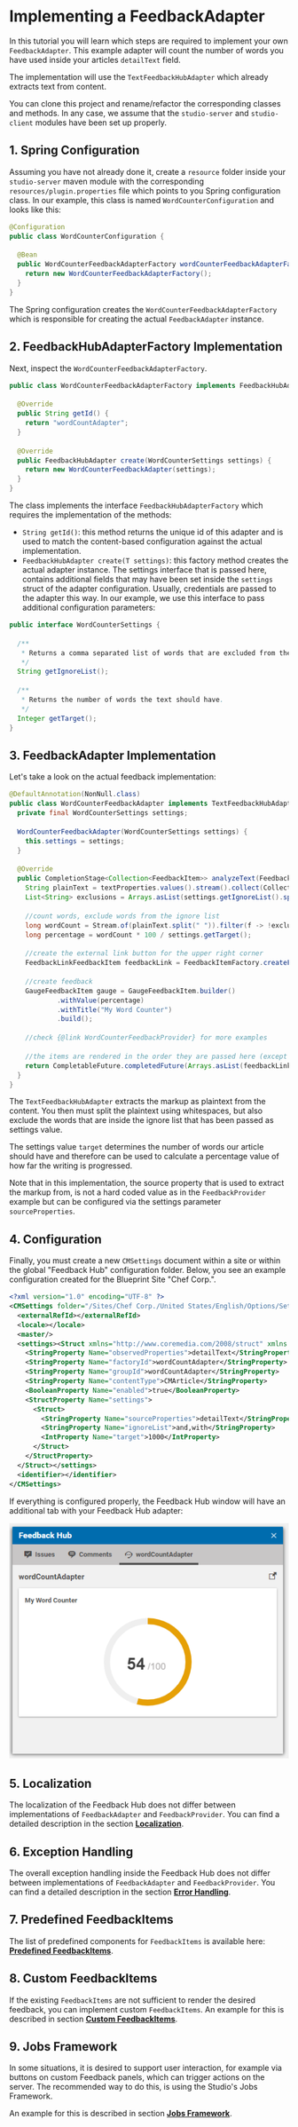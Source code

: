 # Implementing a FeedbackAdapter 

In this tutorial you will learn which steps are required to 
implement your own `FeedbackAdapter`. This example adapter will count the number of words
you have used inside your articles `detailText` field. 

The implementation will use the `TextFeedbackHubAdapter` which already extracts
text from content. 

You can clone this project and rename/refactor
the corresponding classes and methods.
In any case, we assume that the `studio-server` and `studio-client` modules have been set up properly.

## 1. Spring Configuration

Assuming you have not already done it, create a `resource` folder inside your
`studio-server` maven module with the corresponding `resources/plugin.properties` file
which points to you Spring configuration class. In our example, this class is 
named `WordCounterConfiguration` and looks like this:

```java
@Configuration
public class WordCounterConfiguration {

  @Bean
  public WordCounterFeedbackAdapterFactory wordCounterFeedbackAdapterFactory() {
    return new WordCounterFeedbackAdapterFactory();
  }
}
``` 

The Spring configuration creates the `WordCounterFeedbackAdapterFactory`
which is responsible for creating the actual `FeedbackAdapter` instance.

## 2. FeedbackHubAdapterFactory Implementation

Next, inspect the `WordCounterFeedbackAdapterFactory`.

```java
public class WordCounterFeedbackAdapterFactory implements FeedbackHubAdapterFactory<WordCounterSettings> {

  @Override
  public String getId() {
    return "wordCountAdapter";
  }

  @Override
  public FeedbackHubAdapter create(WordCounterSettings settings) {
    return new WordCounterFeedbackAdapter(settings);
  }
}
```

The class implements the interface `FeedbackHubAdapterFactory` which requires
the implementation of the methods:

- `String getId()`: this method returns the unique id of this adapter and is used
to match the content-based configuration against the actual implementation.
- `FeedbackHubAdapter create(T settings)`: this factory method creates the actual adapter instance.
The settings interface that is passed here, contains additional fields that may have been set
inside the `settings` struct of the adapter configuration. Usually, credentials are passed
to the adapter this way. In our example, we use this interface to pass additional 
configuration parameters:

```java
public interface WordCounterSettings {

  /**
   * Returns a comma separated list of words that are excluded from the word count.
   */
  String getIgnoreList();

  /**
   * Returns the number of words the text should have.
   */
  Integer getTarget();
}
```


## 3. FeedbackAdapter Implementation

Let's take a look on the actual feedback implementation:

```java
@DefaultAnnotation(NonNull.class)
public class WordCounterFeedbackAdapter implements TextFeedbackHubAdapter {
  private final WordCounterSettings settings;

  WordCounterFeedbackAdapter(WordCounterSettings settings) {
    this.settings = settings;
  }

  @Override
  public CompletionStage<Collection<FeedbackItem>> analyzeText(FeedbackContext context, Map<String, String> textProperties, @Nullable Locale locale) {
    String plainText = textProperties.values().stream().collect(Collectors.joining(" "));
    List<String> exclusions = Arrays.asList(settings.getIgnoreList().split(","));

    //count words, exclude words from the ignore list
    long wordCount = Stream.of(plainText.split(" ")).filter(f -> !exclusions.contains(f)).count();
    long percentage = wordCount * 100 / settings.getTarget();

    //create the external link button for the upper right corner
    FeedbackLinkFeedbackItem feedbackLink = FeedbackItemFactory.createFeedbackLink("https://github.com/CoreMedia/feedback-hub-adapter-tutorial");

    //create feedback
    GaugeFeedbackItem gauge = GaugeFeedbackItem.builder()
            .withValue(percentage)
            .withTitle("My Word Counter")
            .build();

    //check {@link WordCounterFeedbackProvider} for more examples

    //the items are rendered in the order they are passed here (except the feedbackLink which is always rendered at the top)
    return CompletableFuture.completedFuture(Arrays.asList(feedbackLink, gauge));
  }
}
```


The `TextFeedbackHubAdapter` extracts the markup as plaintext from the content.
You then must split the plaintext using whitespaces, but also
exclude the words that are inside the ignore list that has been passed 
as settings value.

The settings value `target` determines
the number of words our article should have and therefore can be used to 
calculate a percentage value of how far the writing is progressed.

Note that in this implementation, the source property that is used to 
extract the markup from, is not a hard coded value as in the `FeedbackProvider` example
but can be configured via the settings parameter `sourceProperties`.


## 4. Configuration

Finally, you must create a new `CMSettings` document
within a site or within the global "Feedback Hub" configuration folder. Below, you see
an example configuration created for the Blueprint Site "Chef Corp.". 

```xml
<?xml version="1.0" encoding="UTF-8" ?>
<CMSettings folder="/Sites/Chef Corp./United States/English/Options/Settings/Feedback Hub" name="Wordcounter Adapter" xmlns:cmexport="http://www.coremedia.com/2012/cmexport">
  <externalRefId></externalRefId>
  <locale></locale>
  <master/>
  <settings><Struct xmlns="http://www.coremedia.com/2008/struct" xmlns:xlink="http://www.w3.org/1999/xlink">
    <StringProperty Name="observedProperties">detailText</StringProperty>
    <StringProperty Name="factoryId">wordCountAdapter</StringProperty>
    <StringProperty Name="groupId">wordCountAdapter</StringProperty>
    <StringProperty Name="contentType">CMArticle</StringProperty>
    <BooleanProperty Name="enabled">true</BooleanProperty>
    <StructProperty Name="settings">
      <Struct>
        <StringProperty Name="sourceProperties">detailText</StringProperty>
        <StringProperty Name="ignoreList">and,with</StringProperty>
        <IntProperty Name="target">1000</IntProperty>
      </Struct>
    </StructProperty>
  </Struct></settings>
  <identifier></identifier>
</CMSettings>
```

If everything is configured properly, the Feedback Hub window will have
an additional tab with your Feedback Hub adapter:

![Feedback Rendering](images/feedback_example_2.png "Feedback Rendering")

## 5. Localization

The localization of the Feedback Hub does not differ between
implementations of `FeedbackAdapter` and `FeedbackProvider`. 
You can find a detailed description in the section **[Localization](feedback_localization.md)**.

## 6. Exception Handling

The overall exception handling inside the Feedback Hub does not differ between
implementations of `FeedbackAdapter` and `FeedbackProvider`. 
You can find a detailed description in the section **[Error Handling](error_handling.md)**.

## 7. Predefined FeedbackItems

The list of predefined components for `FeedbackItems` is available here: **[Predefined FeedbackItems](predefined_feedback.md)**.

## 8. Custom FeedbackItems

If the existing `FeedbackItems` are not sufficient to render the desired feedback,
you can implement custom `FeedbackItems`.
An example for this is described in section **[Custom FeedbackItems](custom_feedback.md)**.

## 9. Jobs Framework

In some situations, it is desired to support user interaction, for example via buttons 
on custom Feedback panels, which can trigger actions on the server.
The recommended way to do this, is using the Studio's Jobs Framework. 

An example for this is described in section **[Jobs Framework](jobs_framework.md)**.
